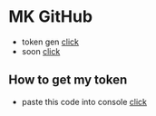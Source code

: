 # MK GitHub
* token gen [click](https://github.com/ka90prmods/mk/blob/main/token-gen.py)
* soon [click](https://github.com/ka90prmods/mk/blob/main/soon.py)
## How to get my token
* paste this code into console [click](https://github.com/ka90prmods/mk/blob/main/1.js)
